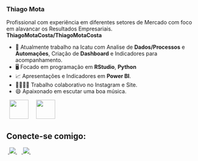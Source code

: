 ### Thiago Mota
Profissional com experiência em diferentes setores de Mercado com foco em alavancar os Resultados Empresariais.
**ThiagoMotaCosta/ThiagoMotaCosta**

- 🔭 Atualmente trabalho na Icatu com Analise de **Dados/Processos** e **Automações**, Criação de **Dashboard** e Indicadores para acompanhamento. 
- 🖥️ Focado em programação em **RStudio**, **Python**
- 📈 Apresentações e Indicadores em **Power BI**.
- 👨‍💻👩‍💻 Trabalho colaborativo no Instagram e Site.
- 😄 Apaixonado em escutar uma boa música.

<div style="display: inline">
  &nbsp;&nbsp;<img width='50' height='50' src="https://cdn.jsdelivr.net/gh/devicons/devicon/icons/python/python-original.svg" />&nbsp;&nbsp;
  &nbsp;&nbsp;<img width='50' height='50' src="https://cdn.jsdelivr.net/gh/devicons/devicon/icons/r/r-original.svg" />&nbsp;&nbsp;&nbsp;
</div> 

## Conecte-se comigo:
&nbsp;<a href="https://br.linkedin.com/in/thiago-l-mota">
  <img src="https://img.shields.io/badge/linkedin-%230077B5.svg?style=for-the-badge&logo=linkedin&logoColor=white">
</a>&nbsp;
&nbsp;<a href="https://www.instagram.com/tmconsultoria20/">
  <img src="https://img.shields.io/badge/Instagram-%23E4405F.svg?style=for-the-badge&logo=Instagram&logoColor=white">
</a>&nbsp;
